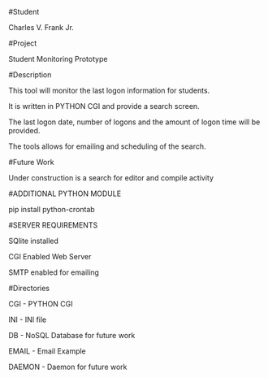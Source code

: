 #Student

Charles V. Frank Jr.

#Project

Student Monitoring Prototype

#Description

This tool will monitor the last logon information for students. 

It is written in PYTHON CGI and provide a search screen.

The last logon date, number of logons and the amount of logon time will be provided.

The tools allows for emailing and scheduling of the search.

#Future Work

Under construction is a search for editor and compile activity 


#ADDITIONAL PYTHON MODULE

  pip install python-crontab 

#SERVER REQUIREMENTS

  SQlite installed
  
  CGI Enabled Web Server
  
  SMTP enabled for emailing 

#Directories

CGI - PYTHON CGI

INI - INI file

DB - NoSQL Database for future work

EMAIL - Email Example

DAEMON - Daemon for future work

